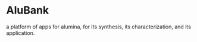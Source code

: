 # AluBank
a platform of apps for alumina, for its synthesis, its characterization, and its application.
